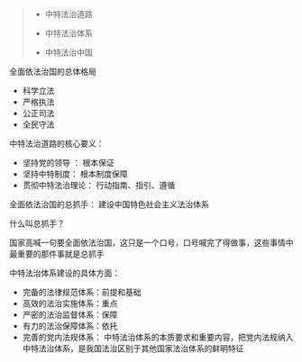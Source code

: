 >- 中特法治道路
>
>- 中特法治体系
>- 中特法治中国



全面依法治国的总体格局

- 科学立法
- 严格执法
- 公正司法
- 全民守法





中特法治道路的核心要义：

- 坚持党的领导 ： 根本保证
- 坚持中特制度： 根本制度保障
- 贯彻中特法治理论： 行动指南、指引、遵循





全面依法治国的总抓手： 建设中国特色社会主义法治体系



什么叫总抓手？

国家高喊一句要全面依法治国，这只是一个口号，口号喊完了得做事，这些事情中最重要的那件事就是总抓手





中特法治体系建设的具体方面：

- 完备的法律规范体系：前提和基础
- 高效的法治实施体系：重点
- 严密的法治监督体系：保障
- 有力的法治保障体系：依托
- 完善的党内法规体系： 中特法治体系的本质要求和重要内容，把党内法规纳入中特法治体系，是我国法治区别于其他国家法治体系的鲜明特征



